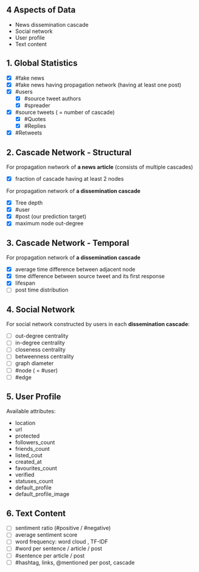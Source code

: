 ## 4 Aspects of Data

* News dissemination cascade
* Social network
* User profile
* Text content

## 1. Global Statistics

* [x] #fake news
* [x] #fake news having propagation network (having at least one post)
* [x] #users
    - [x] #source tweet authors
    - [x] #spreader
* [x] #source tweets ( = number of cascade)
    - [x] #Quotes
    - [x] #Replies
* [x] #Retweets

## 2. Cascade Network - Structural

For propagation nwtwork of **a news article** (consists of multiple cascades)
* [x] fraction of cascade having at least 2 nodes

For propagation network of **a dissemination cascade**
* [x] Tree depth
* [x] #user
* [x] #post (our prediction target)
* [x] maximum node out-degree

## 3. Cascade Network - Temporal

For propagation network of **a dissemination cascade**
* [x] average time difference between adjacent node
* [x] time difference between source tweet and its first response
* [x] lifespan
* [ ] post time distribution

## 4. Social Network

For social network constructed by users in each **dissemination cascade**:

* [ ] out-degree centrality
* [ ] in-degree centrality
* [ ] closeness centrality
* [ ] betweenness centrality
* [ ] graph diameter
* [ ] #node ( = #user)
* [ ] #edge

## 5. User Profile

Available attributes:
* location
* url
* protected
* followers_count
* friends_count
* listed_cout
* created_at
* favourites_count
* verified
* statuses_count
* default_profile
* default_profile_image

## 6. Text Content
* [ ] sentiment ratio (#positive / #negative)
* [ ] average sentiment score
* [ ] word frequency: word cloud , TF-IDF
* [ ] #word per sentence / article / post
* [ ] #sentence per article / post
* [ ] #hashtag, links, @mentioned per post, cascade